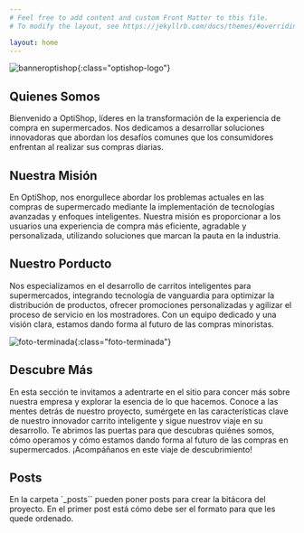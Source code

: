 ```yaml
---
# Feel free to add content and custom Front Matter to this file.
# To modify the layout, see https://jekyllrb.com/docs/themes/#overriding-theme-defaults

layout: home
---
```


<style>
    .optishop-logo {
        width: 760px;
        height: 250px;
    }

    .foto-terminada {
        width: 545.5px;
        height: 649px;
    }
</style>

![banneroptishop](/assets/banneroptishop.jpg){:class="optishop-logo"}



## Quienes Somos
Bienvenido a OptiShop, líderes en la transformación de la experiencia de compra en supermercados. Nos dedicamos a desarrollar soluciones innovadoras que abordan los desafíos comunes que los consumidores enfrentan al realizar sus compras diarias.

## Nuestra Misión
En OptiShop, nos enorgullece abordar los problemas actuales en las compras de supermercado mediante la implementación de tecnologías avanzadas y enfoques inteligentes. Nuestra misión es proporcionar a los usuarios una experiencia de compra más eficiente, agradable y personalizada, utilizando soluciones que marcan la pauta en la industria.

## Nuestro Porducto
Nos especializamos en el desarrollo de carritos inteligentes para supermercados, integrando tecnología de vanguardia para optimizar la distribución de productos, ofrecer promociones personalizadas y agilizar el proceso de servicio en los mostradores. Con un equipo dedicado y una visión clara, estamos dando forma al futuro de las compras minoristas.



![foto-terminada](/assets/foto-terminada.jpg){:class="foto-terminada"}

## Descubre Más
En esta sección te invitamos a adentrarte en el sitio para concer más sobre nuestra empresa y explorar la esencia de lo que hacemos. Conoce a las mentes detrás de nuestro proyecto, sumérgete en las características clave de nuestro innovador carrito inteligente y sigue nuestrov viaje en su desarrollo. Te abrimos las puertas para que descubras quiénes somos, cómo operamos y cómo estamos dando forma al futuro de las compras en supermercados. ¡Acompáñanos en este viaje de descubrimiento!

## Posts

En la carpeta `_posts`` pueden poner posts para crear la bitácora del proyecto. En el primer post está cómo debe ser el formato para que les quede ordenado.
